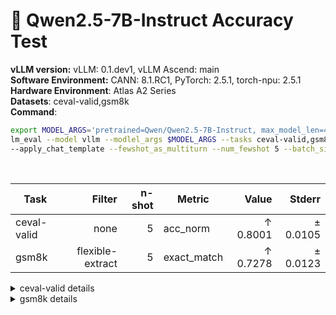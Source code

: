 # 🎯 Qwen2.5-7B-Instruct Accuracy Test
  <div>
    <strong>vLLM version:</strong> vLLM: 0.1.dev1, vLLM Ascend: main <br>
  </div>
  <div>
      <strong>Software Environment:</strong> CANN: 8.1.RC1, PyTorch: 2.5.1, torch-npu: 2.5.1 <br>
  </div>
  <div>
      <strong>Hardware Environment</strong>: Atlas A2 Series <br>
  </div>
  <div>
      <strong>Datasets</strong>: ceval-valid,gsm8k <br>
  </div>
  <div>
      <strong>Command</strong>: 

  ```bash
  export MODEL_ARGS='pretrained=Qwen/Qwen2.5-7B-Instruct, max_model_len=4096,dtype=auto,tensor_parallel_size=2,gpu_memory_utilization=0.6'
lm_eval --model vllm --modlel_args $MODEL_ARGS --tasks ceval-valid,gsm8k \ 
--apply_chat_template --fewshot_as_multiturn --num_fewshot 5 --batch_size 1
  ```
  </div>
  <div>&nbsp;</div>
  
| Task                  | Filter | n-shot | Metric   | Value   | Stderr |
|-----------------------|-------:|-------:|----------|--------:|-------:|
| ceval-valid                           | none   | 5      | acc_norm | ↑ 0.8001 | ± 0.0105 |
| gsm8k                                 | flexible-extract | 5      | exact_match | ↑ 0.7278 | ± 0.0123 |
<details>
<summary>ceval-valid details</summary>

| Task                  | Filter | n-shot | Metric   | Value   | Stderr |
|-----------------------|-------:|-------:|----------|--------:|-------:|
| ceval-valid                           | none   | 5      | acc_norm | ↑ 0.8001 | ± 0.0105 |
| - ceval-valid_accountant              | none   | 5      | acc    | ↑ 0.8776 | ± 0.0473 |
| - ceval-valid_advanced_mathematics    | none   | 5      | acc    | ↑ 0.4211 | ± 0.1164 |
| - ceval-valid_art_studies             | none   | 5      | acc    | ↑ 0.7273 | ± 0.0787 |
| - ceval-valid_basic_medicine          | none   | 5      | acc    | ↑ 0.9474 | ± 0.0526 |
| - ceval-valid_business_administration | none   | 5      | acc    | ↑ 0.8485 | ± 0.0634 |
| - ceval-valid_chinese_language_and_literature | none   | 5      | acc    | ↑ 0.6087 | ± 0.1041 |
| - ceval-valid_civil_servant           | none   | 5      | acc    | ↑ 0.8298 | ± 0.0554 |
| - ceval-valid_clinical_medicine       | none   | 5      | acc    | ↑ 0.7727 | ± 0.0914 |
| - ceval-valid_college_chemistry       | none   | 5      | acc    | ↑ 0.6250 | ± 0.1009 |
| - ceval-valid_college_economics       | none   | 5      | acc    | ↑ 0.7455 | ± 0.0593 |
| - ceval-valid_college_physics         | none   | 5      | acc    | ↑ 0.7368 | ± 0.1038 |
| - ceval-valid_college_programming     | none   | 5      | acc    | ↑ 0.8649 | ± 0.0570 |
| - ceval-valid_computer_architecture   | none   | 5      | acc    | ↑ 0.7143 | ± 0.1010 |
| - ceval-valid_computer_network        | none   | 5      | acc    | ↑ 0.6842 | ± 0.1096 |
| - ceval-valid_discrete_mathematics    | none   | 5      | acc    | ↑ 0.2500 | ± 0.1118 |
| - ceval-valid_education_science       | none   | 5      | acc    | ↑ 0.8621 | ± 0.0652 |
| - ceval-valid_electrical_engineer     | none   | 5      | acc    | ↑ 0.6757 | ± 0.0780 |
| - ceval-valid_environmental_impact_assessment_engineer | none   | 5      | acc    | ↑ 0.7419 | ± 0.0799 |
| - ceval-valid_fire_engineer           | none   | 5      | acc    | ↑ 0.7419 | ± 0.0799 |
| - ceval-valid_high_school_biology     | none   | 5      | acc    | ↑ 0.8947 | ± 0.0723 |
| - ceval-valid_high_school_chemistry   | none   | 5      | acc    | ↑ 0.7368 | ± 0.1038 |
| - ceval-valid_high_school_chinese     | none   | 5      | acc    | ↑ 0.6842 | ± 0.1096 |
| - ceval-valid_high_school_geography   | none   | 5      | acc    | ↑ 0.8947 | ± 0.0723 |
| - ceval-valid_high_school_history     | none   | 5      | acc    | ↑ 0.9000 | ± 0.0688 |
| - ceval-valid_high_school_mathematics | none   | 5      | acc    | ↑ 0.5000 | ± 0.1213 |
| - ceval-valid_high_school_physics     | none   | 5      | acc    | ↑ 0.7368 | ± 0.1038 |
| - ceval-valid_high_school_politics    | none   | 5      | acc    | ↑ 0.8947 | ± 0.0723 |
| - ceval-valid_ideological_and_moral_cultivation | none   | 5      | acc    | ↑ 0.9474 | ± 0.0526 |
| - ceval-valid_law                     | none   | 5      | acc    | ↑ 0.6667 | ± 0.0983 |
| - ceval-valid_legal_professional      | none   | 5      | acc    | ↑ 0.7391 | ± 0.0936 |
| - ceval-valid_logic                   | none   | 5      | acc    | ↑ 0.6364 | ± 0.1050 |
| - ceval-valid_mao_zedong_thought      | none   | 5      | acc    | ↑ 0.9583 | ± 0.0417 |
| - ceval-valid_marxism                 | none   | 5      | acc    | ↑ 0.9474 | ± 0.0526 |
| - ceval-valid_metrology_engineer      | none   | 5      | acc    | ↑ 0.8333 | ± 0.0777 |
| - ceval-valid_middle_school_biology   | none   | 5      | acc    | ↑ 0.9524 | ± 0.0476 |
| - ceval-valid_middle_school_chemistry | none   | 5      | acc    | ↑ 0.9500 | ± 0.0500 |
| - ceval-valid_middle_school_geography | none   | 5      | acc    | ↑ 0.9167 | ± 0.0833 |
| - ceval-valid_middle_school_history   | none   | 5      | acc    | ↑ 0.9091 | ± 0.0627 |
| - ceval-valid_middle_school_mathematics | none   | 5      | acc    | ↑ 0.6842 | ± 0.1096 |
| - ceval-valid_middle_school_physics   | none   | 5      | acc    | ↑ 0.9474 | ± 0.0526 |
| - ceval-valid_middle_school_politics  | none   | 5      | acc    | ↑ 1.0000 | ± 0.0000 |
| - ceval-valid_modern_chinese_history  | none   | 5      | acc    | ↑ 0.9130 | ± 0.0601 |
| - ceval-valid_operating_system        | none   | 5      | acc    | ↑ 0.8421 | ± 0.0859 |
| - ceval-valid_physician               | none   | 5      | acc    | ↑ 0.8367 | ± 0.0533 |
| - ceval-valid_plant_protection        | none   | 5      | acc    | ↑ 0.8636 | ± 0.0749 |
| - ceval-valid_probability_and_statistics | none   | 5      | acc    | ↑ 0.5556 | ± 0.1205 |
| - ceval-valid_professional_tour_guide | none   | 5      | acc    | ↑ 0.8966 | ± 0.0576 |
| - ceval-valid_sports_science          | none   | 5      | acc    | ↑ 0.9474 | ± 0.0526 |
| - ceval-valid_tax_accountant          | none   | 5      | acc    | ↑ 0.8571 | ± 0.0505 |
| - ceval-valid_teacher_qualification   | none   | 5      | acc    | ↑ 0.9091 | ± 0.0438 |
| - ceval-valid_urban_and_rural_planner | none   | 5      | acc    | ↑ 0.8043 | ± 0.0591 |
| - ceval-valid_veterinary_medicine     | none   | 5      | acc    | ↑ 0.8261 | ± 0.0808 |
</details>
<details>
<summary>gsm8k details</summary>

| Task                  | Filter | n-shot | Metric   | Value   | Stderr |
|-----------------------|-------:|-------:|----------|--------:|-------:|
| gsm8k                                 | flexible-extract | 5      | exact_match | ↑ 0.7278 | ± 0.0123 |
</details>
